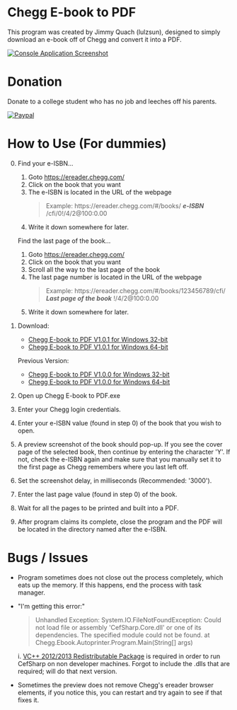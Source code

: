 # Chegg E-book to PDF
This program was created by Jimmy Quach (lulzsun), designed to simply download an e-book off of Chegg and convert it into a PDF.

[![Console Application Screenshot](http://i.imgur.com/IoUZt6K.png)](http://i.imgur.com/IoUZt6K.png)

# Donation
Donate to a college student who has no job and leeches off his parents.

[![Paypal](http://i.imgur.com/k53FXKP.gif)](https://www.paypal.me/jminquach)

# How to Use (For dummies)
0. Find your e-ISBN...
      1. Goto https://ereader.chegg.com/
      2. Click on the book that you want
      3. The e-ISBN is located in the URL of the webpage
          > Example: ht&#8203;tps://ereader.chegg.com/#/books/ ***e-ISBN*** /cfi/0!/4/2@100:0.00
      4. Write it down somewhere for later.
      
      Find the last page of the book...
      1. Goto https://ereader.chegg.com/
      2. Click on the book that you want
      3. Scroll all the way to the last page of the book
      4. The last page number is located in the URL of the webpage
          > Example: ht&#8203;tps://ereader.chegg.com/#/books/123456789/cfi/ ***Last page of the book*** !/4/2@100:0.00
      5. Write it down somewhere for later.
          
1. Download:
      * [Chegg E-book to PDF V1.0.1 for Windows 32-bit](https://mega.nz/#!cQZTTawD!eDybvAQo77LvpegHe10Kb_VYN0GBl1orLp7XRx5IzM8)
      * [Chegg E-book to PDF V1.0.1 for Windows 64-bit](https://mega.nz/#!VMR3hTQD!1SRtSzBL7azvIaH5yT3OMkZDKgeEOay5YE91qVFWcJI)
      
      Previous Version:
      * [Chegg E-book to PDF V1.0.0 for Windows 32-bit](https://mega.nz/#!UFBVFTbR!bEJvxqprOqc1i33ra9YRkDP01cCzvcAiOai2hdYClew)
      * [Chegg E-book to PDF V1.0.0 for Windows 64-bit](https://mega.nz/#!dE4hERrA!lmboUR538eI-aJsOPQGmOoO6bzB892XyolWXhDqAYrA)
      
2. Open up Chegg E-book to PDF.exe

3. Enter your Chegg login credentials.

4. Enter your e-ISBN value (found in step 0) of the book that you wish to open.
          
5. A preview screenshot of the book should pop-up. If you see the cover page of the selected book, then continue by entering the character 'Y'. If not, check the e-ISBN again and make sure that you manually set it to the first page as Chegg remembers where you last left off.

6. Set the screenshot delay, in milliseconds (Recommended: '3000').

7. Enter the last page value (found in step 0) of the book.
          
8. Wait for all the pages to be printed and built into a PDF.

9. After program claims its complete, close the program and the PDF will be located in the directory named after the e-ISBN.

# Bugs / Issues
* Program sometimes does not close out the process completely, which eats up the memory. If this happens, end the process with task manager.
* "I'm getting this error:"
     > Unhandled Exception: System.IO.FileNotFoundException: Could not load file or assembly 'CefSharp.Core.dll' or one of its dependencies. The specified module could not be found. at Chegg.Ebook.Autoprinter.Program.Main(String[] args)
     
     i. [VC++ 2012/2013 Redistributable Package](https://www.microsoft.com/en-us/download/details.aspx?id=40784) is required in order to run CefSharp on non developer machines. Forgot to include the .dlls that are required; will do that next version.
* Sometimes the preview does not remove Chegg's ereader browser elements, if you notice this, you can restart and try again to see if that fixes it.
